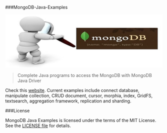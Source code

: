 ###MongoDB-Java-Examples

[![logo](img/mongodb.jpg)](https://github.com/checkcheckzz/MongoDB-Java-Examples)

> Complete Java programs to access the MongoDB with MongoDB Java Driver

Check this [website](http://itgeekworkhard.com/MongoDB-Java-Examples/). Current examples include 
connect database, manipulate collection, CRUD document, cursor, morphia, index, GridFS, 
textsearch, aggregation framework, replication and sharding.

###License

MongoDB Java Examples is licensed under the terms of the MIT License. See the [LICENSE file](https://github.com/checkcheckzz/MongoDB-Java-Examples/blob/master/LICENSE.md) for details.